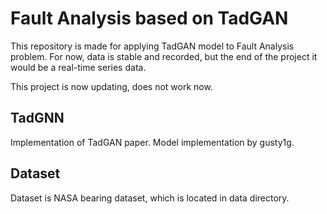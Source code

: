 # Fault Analysis based on TadGAN

This repository is made for applying TadGAN model to Fault Analysis problem. For now, data is stable and recorded, but the end of the project it would be a real-time series data.

This project is now updating, does not work now.

## TadGNN

Implementation of TadGAN paper. Model implementation by gusty1g.

## Dataset

Dataset is NASA bearing dataset, which is located in data directory.
